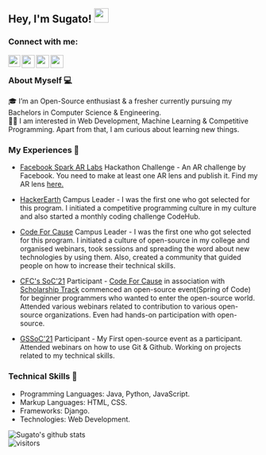 ## Hey, I'm Sugato! <img src="https://github.com/TheDudeThatCode/TheDudeThatCode/blob/master/Assets/Hi.gif" width="29px">

### Connect with me:

<a href="https://www.linkedin.com/in/sugato-bagchi-35a81a1b1/">
  <img align="left" width="24px" src="https://cdn.jsdelivr.net/npm/simple-icons@v3/icons/linkedin.svg"  />
</a>

<a href="https://twitter.com/sugato_bagchi">
  <img align="left" width="26px" src="https://cdn.jsdelivr.net/npm/simple-icons@v3/icons/twitter.svg" />
</a>

<a href="mailto:sugato.bagchi.of@gmail.com">
  <img align="left" width="26px" src="https://cdn.jsdelivr.net/npm/simple-icons@v3/icons/gmail.svg" />

<a href="https://www.facebook.com/sugato.bagchi.50/">
  <img align="left" width="26px" src="https://cdn.jsdelivr.net/npm/simple-icons@3.13.0/icons/facebook.svg" />
</a>

<br />

### About Myself 💻
🎓 I’m an Open-Source enthusiast & a fresher currently pursuing my Bachelors in Computer Science & Engineering. </br>
👨‍💻  I am interested in Web Development, Machine Learning & Competitive Programming. Apart from that, I am curious about learning new things. </br>

### My Experiences 🙌

- [Facebook Spark AR Labs](https://www.incubateind.com/hack/sparkarlabs) Hackathon Challenge - An AR challenge by Facebook. You need to make at least one AR lens and publish it. Find my AR lens [here.](https://www.instagram.com/ar/534987541214387/)

- [HackerEarth](https://hackerearth.com/) Campus Leader - I was the first one who got selected for this program. I initiated a competitive programming culture in my culture and also started a monthly coding challenge CodeHub.

- [Code For Cause](http://codeforcause.org/) Campus Leader - I was the first one who got selected for this program. I initiated a culture of open-source in my college and organised webinars, took sessions and spreading the word about new technologies by using them. Also, created a community that guided people on how to increase their technical skills.

- [CFC's SoC'21](https://scholarshiptrack.org/spring-of-code-21/) Participant - [Code For Cause](http://codeforcause.org/) in association with [Scholarship Track](https://scholarshiptrack.org/) commenced an open-source event(Spring of Code) for beginner programmers who wanted to enter the open-source world. Attended various webinars related to contribution to various open-source organizations. Even had hands-on participation with open-source.


- [GSSoC'21](https://gssoc.girlscript.tech/index.html#) Participant - My First open-source event as a participant. Attended webinars on how to use Git & Github. Working on projects related to my technical skills.

### Technical Skills 📖
- Programming Languages: Java, Python, JavaScript.
- Markup Languages: HTML, CSS.
- Frameworks: Django.
- Technologies: Web Development. </br>

![Sugato's github stats](https://github-readme-stats.vercel.app/api?username=sugatobagchi&show_icons=true&hide_border=true)
<br />
![visitors](https://visitor-badge.laobi.icu/badge?page_id=sugatobagchi.sugatobagchi)
